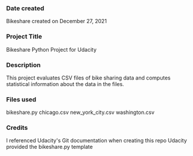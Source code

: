 ### Date created
Bikeshare created on December 27, 2021

### Project Title
Bikeshare Python Project for Udacity

### Description
This project evaluates CSV files of bike sharing data and computes statistical
information about the data in the files. 

### Files used
bikeshare.py
chicago.csv
new_york_city.csv
washington.csv

### Credits
I referenced Udacity's Git documentation when creating this repo
Udacity provided the bikeshare.py template

